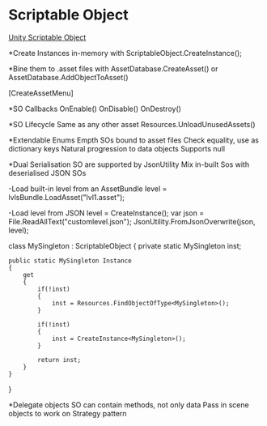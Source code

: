 # Scriptable Object

[Unity Scriptable Object](https://unity3d.com/kr/how-to/architect-with-scriptable-objects)

*Create Instances in-memory with
ScriptableObject.CreateInstance<MySO>();

*Bine them to .asset files with
AssetDatabase.CreateAsset() or AssetDatabase.AddObjectToAsset()

[CreateAssetMenu]

*SO Callbacks
OnEnable()
OnDisable()
OnDestroy()

*SO Lifecycle
Same as any other asset
Resources.UnloadUnusedAssets()

*Extendable Enums
Empth SOs bound to asset files
Check equality, use as dictionary keys
Natural progression to data objects
Supports null

*Dual Serialisation
SO are supported by JsonUtility
Mix in-built Sos with deserialised JSON SOs

-Load built-in level from an AssetBundle
level = lvlsBundle.LoadAsset<LevelLayout>("lvl1.asset");

-Load level from JSON
level = CreateInstance<LevelLayout>();
var json = File.ReadAllText("customlevel.json");
JsonUtility.FromJsonOverwrite(json, level);

class MySingleton : ScriptableObject
{
	private static MySingleton inst;

	public static MySingleton Instance
	{
		get
		{
			if(!inst)
			{
				inst = Resources.FindObjectOfType<MySingleton>();
			}

			if(!inst)
			{
				inst = CreateInstance<MySingleton>();
			}

			return inst;
		}
	}
}

*Delegate objects
SO can contain methods, not only data
Pass in scene objects to work on
Strategy pattern

